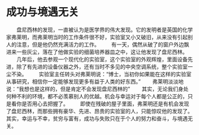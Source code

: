 # 成功与境遇无关

　　盘尼西林的发现，一直被认为是医学界的伟大发现。它的发明者是英国的化学家弗莱明，而弗莱明当时的工作条件很不好，实验室又小又破旧，从来没有引起别人的注意，但是他仍然充满活力的工作。 
　　有一天，偶然从破了的窗户外边飘进来一些灰尘，落在了他做实验的细菌培养器皿之中，这让他发现了盘尼西林。 
　　几年后，他去参观一个现代化的实验室，这个实验室的外观辉煌，里面设备先进，除了有先进的设备仪器之外，还有当时不多见的中央空调系统，整个实验室一尘不染。 
　　实验室主任转头对弗莱明说：“博士，当初你如果能在这样的实验室从事研究，相信你一定能够发现更多有益于人类的好东西。” 
　　弗莱明淡淡地说：“我想也是这样的，但是肯定不会发现盘尼西林的” 
　　其实，无论我们身处何种不利的环境，都不必羡慕别人的优越。机会与幸运对于每个人都是公正的，只是看你是否用心去把握了。 
　　即使在残破的屋子里面，弗莱明还是有机会发现了盘尼西林，而那些拥有豪华、先进、昂贵的实验室的人，只能惊叹他的发现了。其实，幸运与不幸，贫穷与富有，成功与失败只在于个人的努力和奋斗，与境遇无关。
  